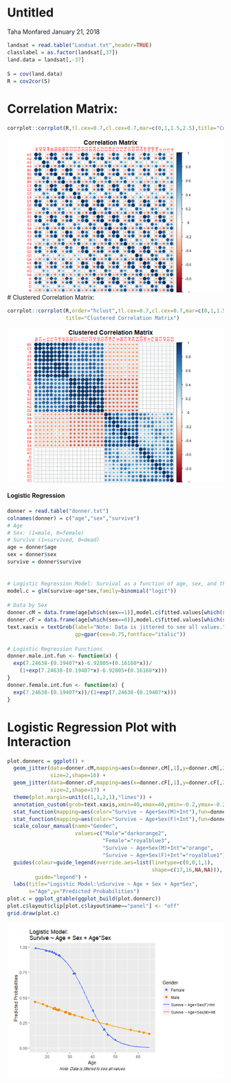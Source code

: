 Untitled
================
Taha Monfared
January 21, 2018

``` r
landsat = read.table("Landsat.txt",header=TRUE)
classlabel = as.factor(landsat[,37])
land.data = landsat[,-37]

S = cov(land.data)
R = cov2cor(S)
```

Correlation Matrix:
===================

``` r
corrplot::corrplot(R,tl.cex=0.7,cl.cex=0.7,mar=c(0,1,1.5,2.5),title="Correlation Matrix")
```

![](Correlation_Plots_and_Logistic_Regression_files/figure-markdown_github/unnamed-chunk-3-1.png) \# Clustered Correlation Matrix:

``` r
corrplot::corrplot(R,order="hclust",tl.cex=0.7,cl.cex=0.7,mar=c(0,1,1.5,2.5),
                   title="Clustered Correlation Matrix")
```

![](Correlation_Plots_and_Logistic_Regression_files/figure-markdown_github/unnamed-chunk-4-1.png)

#### Logistic Regression

``` r
donner = read.table("donner.txt")
colnames(donner) = c("age","sex","survive")
# Age
# Sex: (1=male, 0=female)
# Survive (1=survived, 0=dead)
age = donner$age
sex = donner$sex
survive = donner$survive


# Logistic Regression Model: Survival as a function of age, sex, and the interaction
model.c = glm(survive~age*sex,family=binomial("logit"))

# Data by Sex
donner.cM = data.frame(age[which(sex==1)],model.c$fitted.values[which(sex==1)])
donner.cF = data.frame(age[which(sex==0)],model.c$fitted.values[which(sex==0)])
text.xaxis = textGrob(label="Note: Data is jittered to see all values.",
                      gp=gpar(cex=0.75,fontface="italic"))

# Logistic Regression Functions
donner.male.int.fun <- function(x) {
  exp(7.24638-(0.19407*x)-6.92805+(0.16160*x))/
    (1+exp(7.24638-(0.19407*x)-6.92805+(0.16160*x)))
}
donner.female.int.fun <- function(x) {
  exp(7.24638-(0.19407*x))/(1+exp(7.24638-(0.19407*x)))
}
```

Logistic Regression Plot with Interaction
=========================================

``` r
plot.donnerc = ggplot() +
  geom_jitter(data=donner.cM,mapping=aes(x=donner.cM[,1],y=donner.cM[,2],color="Male"),
              size=2,shape=16) +
  geom_jitter(data=donner.cF,mapping=aes(x=donner.cF[,1],y=donner.cF[,2],color="Female"),
              size=2,shape=17) +
  theme(plot.margin=unit(c(1,1,2,1),"lines")) +
  annotation_custom(grob=text.xaxis,xmin=40,xmax=40,ymin=-0.2,ymax=-0.2) +
  stat_function(mapping=aes(color="Survive ~ Age+Sex(M)+Int"),fun=donner.male.int.fun,size=1) +
  stat_function(mapping=aes(color="Survive ~ Age+Sex(F)+Int"),fun=donner.female.int.fun,size=1) +
  scale_colour_manual(name="Gender",
                      values=c("Male"="darkorange2",
                               "Female"="royalblue3",
                               "Survive ~ Age+Sex(M)+Int"="orange",
                               "Survive ~ Age+Sex(F)+Int"="royalblue1")) +
  guides(colour=guide_legend(override.aes=list(linetype=c(0,0,1,1),
                                               shape=c(17,16,NA,NA))),
         guide="legend") +
  labs(title="Logistic Model:\nSurvive ~ Age + Sex + Age*Sex",
       x="Age",y="Predicted Probabilities")
plot.c = ggplot_gtable(ggplot_build(plot.donnerc))
plot.c$layout$clip[plot.c$layout$name=="panel"] <- "off"
grid.draw(plot.c)
```

![](Correlation_Plots_and_Logistic_Regression_files/figure-markdown_github/unnamed-chunk-6-1.png)
